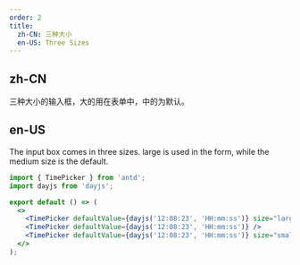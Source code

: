 ```yaml
---
order: 2
title:
  zh-CN: 三种大小
  en-US: Three Sizes
---
```


## zh-CN

三种大小的输入框，大的用在表单中，中的为默认。

## en-US

The input box comes in three sizes. large is used in the form, while the medium size is the default.

```jsx
import { TimePicker } from 'antd';
import dayjs from 'dayjs';

export default () => (
  <>
    <TimePicker defaultValue={dayjs('12:08:23', 'HH:mm:ss')} size="large" />
    <TimePicker defaultValue={dayjs('12:08:23', 'HH:mm:ss')} />
    <TimePicker defaultValue={dayjs('12:08:23', 'HH:mm:ss')} size="small" />
  </>
);
```
